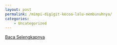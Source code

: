 ```yaml
---
layout: post
permalink: /mimpi-digigit-kecoa-lalu-membunuhnya/
categories:
    - Uncategorized
---
```


[Baca Selengkapnya](/06)